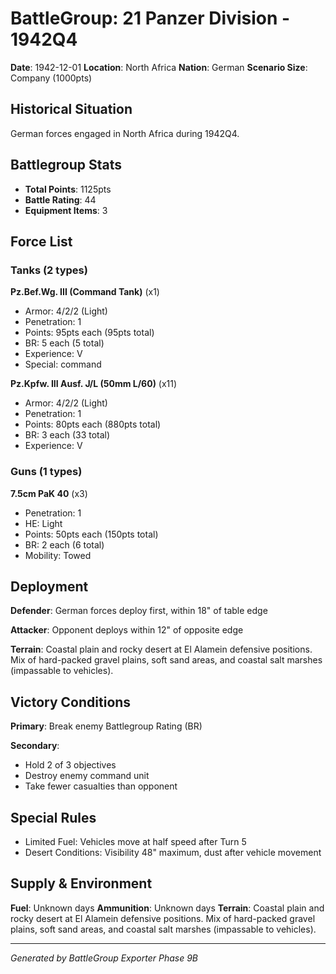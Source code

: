 # BattleGroup: 21 Panzer Division - 1942Q4

**Date**: 1942-12-01
**Location**: North Africa
**Nation**: German
**Scenario Size**: Company (1000pts)

## Historical Situation

German forces engaged in North Africa during 1942Q4.

## Battlegroup Stats

- **Total Points**: 1125pts
- **Battle Rating**: 44
- **Equipment Items**: 3

## Force List

### Tanks (2 types)

**Pz.Bef.Wg. III (Command Tank)** (x1)
- Armor: 4/2/2 (Light)
- Penetration: 1
- Points: 95pts each (95pts total)
- BR: 5 each (5 total)
- Experience: V
- Special: command

**Pz.Kpfw. III Ausf. J/L (50mm L/60)** (x11)
- Armor: 4/2/2 (Light)
- Penetration: 1
- Points: 80pts each (880pts total)
- BR: 3 each (33 total)
- Experience: V

### Guns (1 types)

**7.5cm PaK 40** (x3)
- Penetration: 1
- HE: Light
- Points: 50pts each (150pts total)
- BR: 2 each (6 total)
- Mobility: Towed


## Deployment

**Defender**: German forces deploy first, within 18" of table edge

**Attacker**: Opponent deploys within 12" of opposite edge

**Terrain**: Coastal plain and rocky desert at El Alamein defensive positions. Mix of hard-packed gravel plains, soft sand areas, and coastal salt marshes (impassable to vehicles).

## Victory Conditions

**Primary**: Break enemy Battlegroup Rating (BR)

**Secondary**:
- Hold 2 of 3 objectives
- Destroy enemy command unit
- Take fewer casualties than opponent

## Special Rules

- Limited Fuel: Vehicles move at half speed after Turn 5
- Desert Conditions: Visibility 48" maximum, dust after vehicle movement

## Supply & Environment

**Fuel**: Unknown days
**Ammunition**: Unknown days
**Terrain**: Coastal plain and rocky desert at El Alamein defensive positions. Mix of hard-packed gravel plains, soft sand areas, and coastal salt marshes (impassable to vehicles).

---

*Generated by BattleGroup Exporter Phase 9B*

